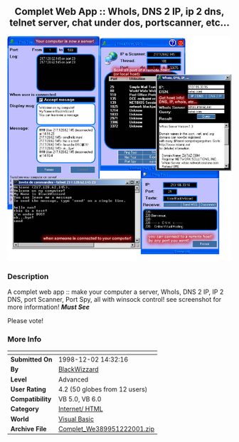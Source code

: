 ﻿<div align="center">

## Complet Web App :: WhoIs, DNS 2 IP, ip 2 dns, telnet server, chat under dos, portscanner, etc\.\.\.

<img src="PIC20011221516531835.jpg">
</div>

### Description

A complet web app :: make your computer a server, WhoIs, DNS 2 IP, IP 2 DNS, port Scanner, Port Spy, all with winsock control! see screenshot for more information! ***Must See***

Please vote!
 
### More Info
 


<span>             |<span>
---                |---
**Submitted On**   |1998-12-02 14:32:16
**By**             |[BlackWizzard](https://github.com/Planet-Source-Code/PSCIndex/blob/master/ByAuthor/blackwizzard.md)
**Level**          |Advanced
**User Rating**    |4.2 (50 globes from 12 users)
**Compatibility**  |VB 5\.0, VB 6\.0
**Category**       |[Internet/ HTML](https://github.com/Planet-Source-Code/PSCIndex/blob/master/ByCategory/internet-html__1-34.md)
**World**          |[Visual Basic](https://github.com/Planet-Source-Code/PSCIndex/blob/master/ByWorld/visual-basic.md)
**Archive File**   |[Complet\_We389951222001\.zip](https://github.com/Planet-Source-Code/blackwizzard-complet-web-app-whois-dns-2-ip-ip-2-dns-telnet-server-chat-under-dos-portscan__1-29412/archive/master.zip)









